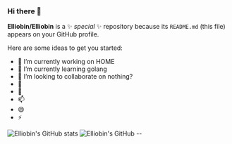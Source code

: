 ### Hi there 👋


**Elliobin/Elliobin** is a ✨ _special_ ✨ repository because its `README.md` (this file) appears on your GitHub profile.

Here are some ideas to get you started:

- 🔭 I’m currently working on HOME
- 🌱 I’m currently learning golang
- 👯 I’m looking to collaborate on nothing?
- 🤔 
- 💬 
- 📫 
- 😄 
- ⚡ 

![Elliobin's GitHub stats](https://github-readme-stats.vercel.app/api?username=Elliobin&show_icons=true&theme=radical)
![Elliobin's GitHub --](https://github-readme-stats.vercel.app/api/top-langs/?username=Elliobin&layout=compact&theme=buefy&hide_border=true)

